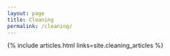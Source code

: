 ```yaml
---
layout: page
title: Cleaning
permalink: /cleaning/
---
```


{% include articles.html links=site.cleaning_articles %}